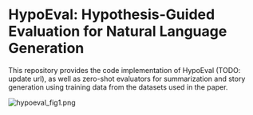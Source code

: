 # HypoEval: Hypothesis-Guided Evaluation for Natural Language Generation
This repository provides the code implementation of HypoEval (TODO: update url), as well as zero-shot evaluators for summarization and story generation using training data from the datasets used in the paper.

![hypoeval_fig1.png](https://raw.githubusercontent.com/itea1001/HypoEval/main/hypoeval_fig1.png)
